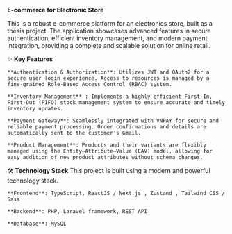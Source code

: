 **E-commerce for Electronic Store**

This is a robust e-commerce platform for an electronics store, built as a thesis project. The application showcases advanced features in secure authentication, efficient inventory management, and modern payment integration, providing a complete and scalable solution for online retail.

✨ **Key Features**

    **Authentication & Authorization**: Utilizes JWT and OAuth2 for a secure user login experience. Access to resources is managed by a fine-grained Role-Based Access Control (RBAC) system.

    **Inventory Management** : Implements a highly efficient First-In, First-Out (FIFO) stock management system to ensure accurate and timely inventory updates.

    **Payment Gateway**: Seamlessly integrated with VNPAY for secure and reliable payment processing. Order confirmations and details are automatically sent to the customer's Gmail.

    **Product Management**: Products and their variants are flexibly managed using the Entity–Attribute–Value (EAV) model, allowing for easy addition of new product attributes without schema changes.

🛠️ **Technology Stack**
    This project is built using a modern and powerful technology stack.

    **Frontend**: TypeScript, ReactJS / Next.js , Zustand , Tailwind CSS / Sass

    **Backend**: PHP, Laravel framework, REST API

    **Database**: MySQL
